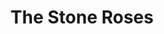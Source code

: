 ---
title: "The Stone Roses"
summary: "English rock band formed in Manchester in 1983, initially active until 1996, then reformed again between 2011 and 2017. The band's most well-known lineup consisted of vocalist Ian Brown, guitarist John Squire, bassist Mani and drummer Reni."
image: "the-stone-roses.jpg"
apple_music_artist_url: "None"
---